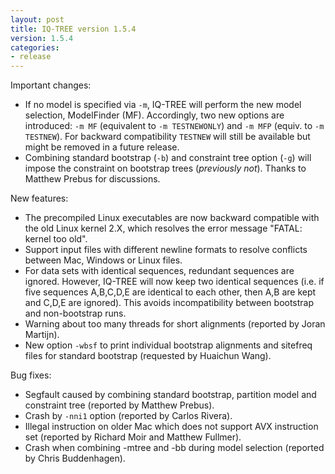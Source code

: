 ```yaml
---
layout: post
title: IQ-TREE version 1.5.4
version: 1.5.4
categories: 
- release
---
```



Important changes:

* If no model is specified via `-m`, IQ-TREE will perform the new model selection, ModelFinder (MF). Accordingly, two new options are introduced: `-m MF` (equivalent to `-m TESTNEWONLY`) and `-m MFP` (equiv. to `-m TESTNEW`). For backward compatibility `TESTNEW` will still be available but might be removed in a future release.
* Combining standard bootstrap (`-b`) and constraint tree option (`-g`) will impose the constraint on bootstrap trees (*previously not*). Thanks to Matthew Prebus for discussions.

New features:

* The precompiled Linux executables are now backward compatible with the old Linux kernel 2.X, which resolves the error message "FATAL: kernel too old".
* Support input files with different newline formats to resolve conflicts between Mac, Windows or Linux files.
* For data sets with identical sequences, redundant sequences are ignored. However, IQ-TREE will now keep two identical sequences (i.e. if five sequences A,B,C,D,E are identical to each other, then A,B are kept and C,D,E are ignored). This avoids incompatibility between bootstrap and non-bootstrap runs.
* Warning about too many threads for short alignments (reported by Joran Martijn).
* New option `-wbsf` to print individual bootstrap alignments and sitefreq files for standard bootstrap (requested by Huaichun Wang).

Bug fixes:

* Segfault caused by combining standard bootstrap, partition model and constraint tree (reported by Matthew Prebus).
* Crash by `-nni1` option (reported by Carlos Rivera).
* Illegal instruction on older Mac which does not support AVX instruction set (reported by Richard Moir and Matthew Fullmer).
* Crash when combining -mtree and -bb during model selection (reported by Chris Buddenhagen).
